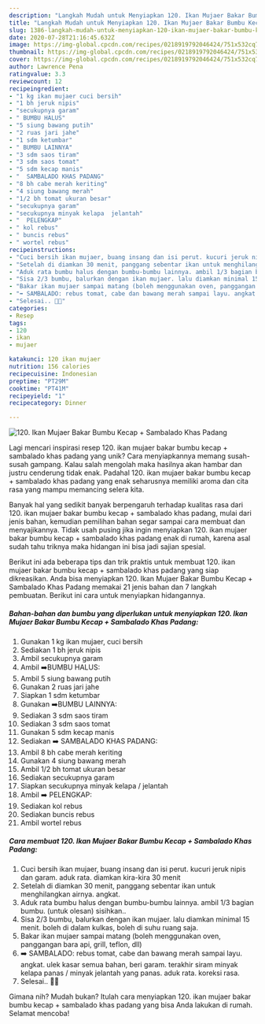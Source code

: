 ```yaml
---
description: "Langkah Mudah untuk Menyiapkan 120. Ikan Mujaer Bakar Bumbu Kecap + Sambalado Khas Padang yang Bikin Ngiler"
title: "Langkah Mudah untuk Menyiapkan 120. Ikan Mujaer Bakar Bumbu Kecap + Sambalado Khas Padang yang Bikin Ngiler"
slug: 1386-langkah-mudah-untuk-menyiapkan-120-ikan-mujaer-bakar-bumbu-kecap-sambalado-khas-padang-yang-bikin-ngiler
date: 2020-07-28T21:16:45.632Z
image: https://img-global.cpcdn.com/recipes/0218919792046424/751x532cq70/120-ikan-mujaer-bakar-bumbu-kecap-sambalado-khas-padang-foto-resep-utama.jpg
thumbnail: https://img-global.cpcdn.com/recipes/0218919792046424/751x532cq70/120-ikan-mujaer-bakar-bumbu-kecap-sambalado-khas-padang-foto-resep-utama.jpg
cover: https://img-global.cpcdn.com/recipes/0218919792046424/751x532cq70/120-ikan-mujaer-bakar-bumbu-kecap-sambalado-khas-padang-foto-resep-utama.jpg
author: Lawrence Pena
ratingvalue: 3.3
reviewcount: 12
recipeingredient:
- "1 kg ikan mujaer cuci bersih"
- "1 bh jeruk nipis"
- "secukupnya garam"
- " BUMBU HALUS"
- "5 siung bawang putih"
- "2 ruas jari jahe"
- "1 sdm ketumbar"
- " BUMBU LAINNYA"
- "3 sdm saos tiram"
- "3 sdm saos tomat"
- "5 sdm kecap manis"
- "  SAMBALADO KHAS PADANG"
- "8 bh cabe merah keriting"
- "4 siung bawang merah"
- "1/2 bh tomat ukuran besar"
- "secukupnya garam"
- "secukupnya minyak kelapa  jelantah"
- "  PELENGKAP"
- " kol rebus"
- " buncis rebus"
- " wortel rebus"
recipeinstructions:
- "Cuci bersih ikan mujaer, buang insang dan isi perut. kucuri jeruk nipis dan garam. aduk rata. diamkan kira-kira 30 menit"
- "Setelah di diamkan 30 menit, panggang sebentar ikan untuk menghilangkan airnya. angkat."
- "Aduk rata bumbu halus dengan bumbu-bumbu lainnya. ambil 1/3 bagian bumbu. (untuk olesan) sisihkan.."
- "Sisa 2/3 bumbu, balurkan dengan ikan mujaer. lalu diamkan minimal 15 menit. boleh di dalam kulkas, boleh di suhu ruang saja."
- "Bakar ikan mujaer sampai matang (boleh menggunakan oven, panggangan bara api, grill, teflon, dll)"
- "➡️ SAMBALADO: rebus tomat, cabe dan bawang merah sampai layu. angkat. ulek kasar semua bahan, beri garam. terakhir siram minyak kelapa panas / minyak jelantah yang panas. aduk rata. koreksi rasa."
- "Selesai.. 🤩🤩"
categories:
- Resep
tags:
- 120
- ikan
- mujaer

katakunci: 120 ikan mujaer 
nutrition: 156 calories
recipecuisine: Indonesian
preptime: "PT29M"
cooktime: "PT41M"
recipeyield: "1"
recipecategory: Dinner

---
```



![120. Ikan Mujaer Bakar Bumbu Kecap + Sambalado Khas Padang](https://img-global.cpcdn.com/recipes/0218919792046424/751x532cq70/120-ikan-mujaer-bakar-bumbu-kecap-sambalado-khas-padang-foto-resep-utama.jpg)

Lagi mencari inspirasi resep 120. ikan mujaer bakar bumbu kecap + sambalado khas padang yang unik? Cara menyiapkannya memang susah-susah gampang. Kalau salah mengolah maka hasilnya akan hambar dan justru cenderung tidak enak. Padahal 120. ikan mujaer bakar bumbu kecap + sambalado khas padang yang enak seharusnya memiliki aroma dan cita rasa yang mampu memancing selera kita.



Banyak hal yang sedikit banyak berpengaruh terhadap kualitas rasa dari 120. ikan mujaer bakar bumbu kecap + sambalado khas padang, mulai dari jenis bahan, kemudian pemilihan bahan segar sampai cara membuat dan menyajikannya. Tidak usah pusing jika ingin menyiapkan 120. ikan mujaer bakar bumbu kecap + sambalado khas padang enak di rumah, karena asal sudah tahu triknya maka hidangan ini bisa jadi sajian spesial.


Berikut ini ada beberapa tips dan trik praktis untuk membuat 120. ikan mujaer bakar bumbu kecap + sambalado khas padang yang siap dikreasikan. Anda bisa menyiapkan 120. Ikan Mujaer Bakar Bumbu Kecap + Sambalado Khas Padang memakai 21 jenis bahan dan 7 langkah pembuatan. Berikut ini cara untuk menyiapkan hidangannya.

<!--inarticleads1-->

##### Bahan-bahan dan bumbu yang diperlukan untuk menyiapkan 120. Ikan Mujaer Bakar Bumbu Kecap + Sambalado Khas Padang:

1. Gunakan 1 kg ikan mujaer, cuci bersih
1. Sediakan 1 bh jeruk nipis
1. Ambil secukupnya garam
1. Ambil  ➡️BUMBU HALUS:
1. Ambil 5 siung bawang putih
1. Gunakan 2 ruas jari jahe
1. Siapkan 1 sdm ketumbar
1. Gunakan  ➡️BUMBU LAINNYA:
1. Sediakan 3 sdm saos tiram
1. Sediakan 3 sdm saos tomat
1. Gunakan 5 sdm kecap manis
1. Sediakan  ➡️ SAMBALADO KHAS PADANG:
1. Ambil 8 bh cabe merah keriting
1. Gunakan 4 siung bawang merah
1. Ambil 1/2 bh tomat ukuran besar
1. Sediakan secukupnya garam
1. Siapkan secukupnya minyak kelapa / jelantah
1. Ambil  ➡️ PELENGKAP:
1. Sediakan  kol rebus
1. Sediakan  buncis rebus
1. Ambil  wortel rebus




<!--inarticleads2-->

##### Cara membuat 120. Ikan Mujaer Bakar Bumbu Kecap + Sambalado Khas Padang:

1. Cuci bersih ikan mujaer, buang insang dan isi perut. kucuri jeruk nipis dan garam. aduk rata. diamkan kira-kira 30 menit
1. Setelah di diamkan 30 menit, panggang sebentar ikan untuk menghilangkan airnya. angkat.
1. Aduk rata bumbu halus dengan bumbu-bumbu lainnya. ambil 1/3 bagian bumbu. (untuk olesan) sisihkan..
1. Sisa 2/3 bumbu, balurkan dengan ikan mujaer. lalu diamkan minimal 15 menit. boleh di dalam kulkas, boleh di suhu ruang saja.
1. Bakar ikan mujaer sampai matang (boleh menggunakan oven, panggangan bara api, grill, teflon, dll)
1. ➡️ SAMBALADO: rebus tomat, cabe dan bawang merah sampai layu. angkat. ulek kasar semua bahan, beri garam. terakhir siram minyak kelapa panas / minyak jelantah yang panas. aduk rata. koreksi rasa.
1. Selesai.. 🤩🤩




Gimana nih? Mudah bukan? Itulah cara menyiapkan 120. ikan mujaer bakar bumbu kecap + sambalado khas padang yang bisa Anda lakukan di rumah. Selamat mencoba!
